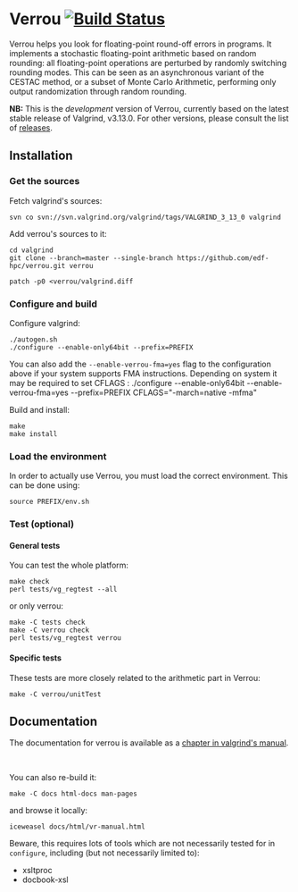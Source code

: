 # Verrou [![Build Status](https://travis-ci.org/edf-hpc/verrou.svg?branch=master)](https://travis-ci.org/edf-hpc/verrou)

Verrou helps you look for floating-point round-off errors in programs. It
implements a stochastic floating-point arithmetic based on random rounding: all
floating-point operations are perturbed by randomly switching rounding
modes. This can be seen as an asynchronous variant of the CESTAC method, or a
subset of Monte Carlo Arithmetic, performing only output randomization through
random rounding.

**NB:** This is the *development* version of Verrou, currently based on the
latest stable release of Valgrind, v3.13.0. For other versions, please consult
the list of [releases](https://github.com/edf-hpc/verrou/releases).


## Installation

### Get the sources

Fetch valgrind's sources:

    svn co svn://svn.valgrind.org/valgrind/tags/VALGRIND_3_13_0 valgrind

Add verrou's sources to it:

    cd valgrind
    git clone --branch=master --single-branch https://github.com/edf-hpc/verrou.git verrou

    patch -p0 <verrou/valgrind.diff


### Configure and build

Configure valgrind:

    ./autogen.sh
    ./configure --enable-only64bit --prefix=PREFIX

You can also add the `--enable-verrou-fma=yes` flag to the configuration above
if your system supports FMA instructions. Depending on system it may be required to set CFLAGS :
   ./configure --enable-only64bit --enable-verrou-fma=yes --prefix=PREFIX CFLAGS="-march=native -mfma"



Build and install:

    make
    make install


### Load the environment

In order to actually use Verrou, you must load the correct environment. This can
be done using:

    source PREFIX/env.sh


### Test (optional)

#### General tests

You can test the whole platform:

    make check
    perl tests/vg_regtest --all
    
or only verrou:

    make -C tests check
    make -C verrou check
    perl tests/vg_regtest verrou
    
    
#### Specific tests

These tests are more closely related to the arithmetic part in Verrou:

    make -C verrou/unitTest


## Documentation

The documentation for verrou is available as a
[chapter in valgrind's manual](//edf-hpc.github.com/verrou/vr-manual.html).

<p>&nbsp;</p>

You can also re-build it:

    make -C docs html-docs man-pages

and browse it locally:

    iceweasel docs/html/vr-manual.html


Beware, this requires lots of tools which are not necessarily tested for in
`configure`, including (but not necessarily limited to):

  - xsltproc
  - docbook-xsl

